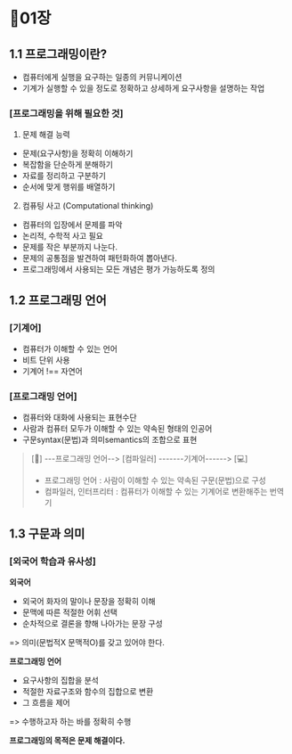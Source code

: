 # 🌵01장

## 1.1 프로그래밍이란?

- 컴퓨터에게 실행을 요구하는 일종의 커뮤니케이션
- 기계가 실행할 수 있을 정도로 정확하고 상세하게 요구사항을 설명하는 작업

### [프로그래밍을 위해 필요한 것]

1. 문제 해결 능력

- 문제(요구사항)을 정확히 이해하기
- 복잡함을 단순하게 분해하기
- 자료를 정리하고 구분하기
- 순서에 맞게 행위를 배열하기

2. 컴퓨팅 사고 (Computational thinking)

- 컴퓨터의 입장에서 문제를 파악
- 논리적, 수학적 사고 필요
- 문제를 작은 부분까지 나눈다.
- 문제의 공통점을 발견하여 패턴화하여 뽑아낸다.
- 프로그래밍에서 사용되는 모든 개념은 평가 가능하도록 정의

## 1.2 프로그래밍 언어

### [기계어]

- 컴퓨터가 이해할 수 있는 언어
- 비트 단위 사용
- 기계어 !== 자연어

### [프로그래밍 언어]

- 컴퓨터와 대화에 사용되는 표현수단
- 사람과 컴퓨터 모두가 이해할 수 있는 약속된 형태의 인공어
- 구문syntax(문법)과 의미semantics의 조합으로 표현

> [🙂] ---프로그래밍 언어--> [컴파일러] -------기계어------> [💻]
>
> - 프로그래밍 언어 : 사람이 이해할 수 있는 약속된 구문(문법)으로 구성
> - 컴파일러, 인터프리터 : 컴퓨터가 이해할 수 있는 기계어로 변환해주는 번역기

## 1.3 구문과 의미

### [외국어 학습과 유사성]

**외국어**

- 외국어 화자의 말이나 문장을 정확히 이해
- 문맥에 따른 적절한 어휘 선택
- 순차적으로 결론을 향해 나아가는 문장 구성

=> 의미(문법적X 문맥적O)를 갖고 있어야 한다.

**프로그래밍 언어**

- 요구사항의 집합을 분석
- 적절한 자료구조와 함수의 집합으로 변환
- 그 흐름을 제어

=> 수행하고자 하는 바를 정확히 수행

**프로그래밍의 목적은 문제 해결이다.**
